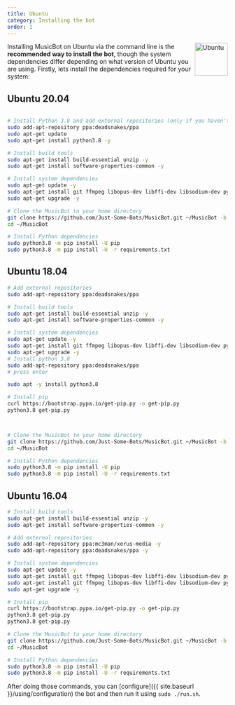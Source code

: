 ```yaml
---
title: Ubuntu
category: Installing the bot
order: 1
---
```


<img class="doc-img" src="{{ site.baseurl }}/images/ubuntu.png" alt="Ubuntu" style="width: 75px; float: right;"/>

Installing MusicBot on Ubuntu via the command line is the **recommended way to install the bot**, though the system dependencies differ depending on what version of Ubuntu you are using. Firstly, lets install the dependencies required for your system:

## Ubuntu 20.04

~~~ bash

# Install Python 3.8 and add external repositories (only if you haven't got any python versions installed)
sudo add-apt-repository ppa:deadsnakes/ppa
sudo apt-get update
sudo apt-get install python3.8 -y

# Install build tools
sudo apt-get install build-essential unzip -y
sudo apt-get install software-properties-common -y

# Install system dependencies
sudo apt-get update -y
sudo apt-get install git ffmpeg libopus-dev libffi-dev libsodium-dev python3-pip 
sudo apt-get upgrade -y

# Clone the MusicBot to your home directory
git clone https://github.com/Just-Some-Bots/MusicBot.git ~/MusicBot -b review
cd ~/MusicBot

# Install Python dependencies
sudo python3.8 -m pip install -U pip
sudo python3.8 -m pip install -U -r requirements.txt
~~~


## Ubuntu 18.04

~~~ bash
# Add external repositories
sudo add-apt-repository ppa:deadsnakes/ppa

# Install build tools
sudo apt-get install build-essential unzip -y
sudo apt-get install software-properties-common -y

# Install system dependencies
sudo apt-get update -y
sudo apt-get install git ffmpeg libopus-dev libffi-dev libsodium-dev python3.8
sudo apt-get upgrade -y
# Install python 3.8
sudo add-apt-repository ppa:deadsnakes/ppa
# press enter

sudo apt -y install python3.8 

# Install pip
curl https://bootstrap.pypa.io/get-pip.py -o get-pip.py
python3.8 get-pip.py



# Clone the MusicBot to your home directory
git clone https://github.com/Just-Some-Bots/MusicBot.git ~/MusicBot -b review
cd ~/MusicBot

# Install Python dependencies
sudo python3.8 -m pip install -U pip
sudo python3.8 -m pip install -U -r requirements.txt
~~~

## Ubuntu 16.04

~~~ bash
# Install build tools
sudo apt-get install build-essential unzip -y
sudo apt-get install software-properties-common -y

# Add external repositories
sudo add-apt-repository ppa:mc3man/xerus-media -y
sudo add-apt-repository ppa:deadsnakes/ppa -y

# Install system dependencies
sudo apt-get update -y
sudo apt-get install git ffmpeg libopus-dev libffi-dev libsodium-dev python3.8 -y
sudo apt-get install git ffmpeg libopus-dev libffi-dev libsodium-dev python3.8 -y
sudo apt-get upgrade -y

# Install pip
curl https://bootstrap.pypa.io/get-pip.py -o get-pip.py
python3.8 get-pip.py
python3.8 get-pip.py

# Clone the MusicBot to your home directory
git clone https://github.com/Just-Some-Bots/MusicBot.git ~/MusicBot -b review
cd ~/MusicBot

# Install Python dependencies
sudo python3.8 -m pip install -U pip
sudo python3.8 -m pip install -U -r requirements.txt 
~~~

After doing those commands, you can [configure]({{ site.baseurl }}/using/configuration) the bot and then run it using `sudo ./run.sh`.
